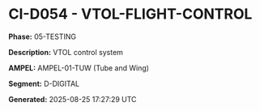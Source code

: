 # CI-D054 - VTOL-FLIGHT-CONTROL

**Phase:** 05-TESTING

**Description:** VTOL control system

**AMPEL:** AMPEL-01-TUW (Tube and Wing)

**Segment:** D-DIGITAL

**Generated:** 2025-08-25 17:27:29 UTC
